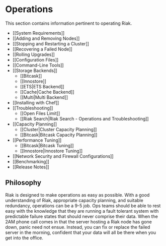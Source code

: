 # Operations

This section contains information pertinent to operating Riak.

* [[System Requirements]]
* [[Adding and Removing Nodes]]
* [[Stopping and Restarting a Cluster]]
* [[Recovering a Failed Node]]
* [[Rolling Upgrades]]
* [[Configuration Files]]
* [[Command-Line Tools]]
* [[Storage Backends]]
  * [[Bitcask]]
  * [[Innostore]]
  * [[ETS|ETS Backend]]
  * [[Cache|Cache Backend]]
  * [[Multi|Multi Backend]]
* [[Installing with Chef]]
* [[Troubleshooting]]   
  * [[Open Files Limit]]
  * [[Riak Search|Riak Search - Operations and Troubleshooting]]
* [[Capacity Planning]]
  * [[Cluster|Cluster Capacity Planning]]
  * [[Bitcask|Bitcask Capacity Planning]]
* [[Performance Tuning]]
  * [[Bitcask|Bitcask Tuning]]
  * [[Innostore|Innostore Tuning]]
* [[Network Security and Firewall Configurations]]
* [[Benchmarking]]
* [[Release Notes]]

## Philosophy

Riak is designed to make operations as easy as possible. With a good
understanding of Riak, appropriate capacity planning, and suitable redundancy,
operations can be a 9-5 job. Ops teams should be able to rest easy with the
knowledge that they are running a fault tolerant system with predictable failure
states that should never comprise their data. When the 2AM phone call comes in
that the server hosting a Riak node has gone down, panic need not ensue.
Instead, you can fix or replace the failed server in the morning, confident that
your data will all be there when you get into the office.